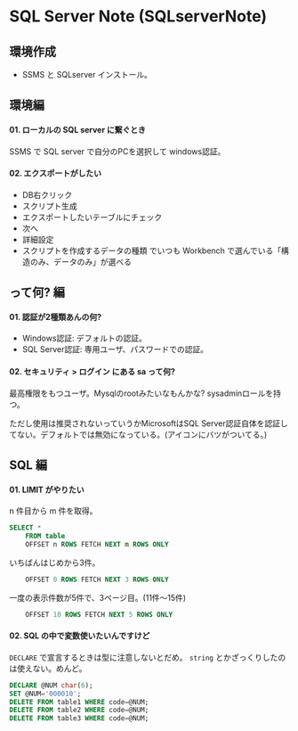 
SQL Server Note (SQLserverNote)
===


## 環境作成

- SSMS と SQLserver インストール。


## 環境編

#### 01. ローカルの SQL server に繋ぐとき

SSMS で SQL server で自分のPCを選択して windows認証。

#### 02. エクスポートがしたい

- DB右クリック
- スクリプト生成
- エクスポートしたいテーブルにチェック
- 次へ
- 詳細設定
- スクリプトを作成するデータの種類 でいつも Workbench で選んでいる「構造のみ、データのみ」が選べる


## って何? 編

#### 01. 認証が2種類あんの何?

- Windows認証: デフォルトの認証。
- SQL Server認証: 専用ユーザ、パスワードでの認証。

#### 02. セキュリティ > ログイン にある sa って何?

最高権限をもつユーザ。Mysqlのrootみたいなもんかな? sysadminロールを持つ。

ただし使用は推奨されないっていうかMicrosoftはSQL Server認証自体を認証してない。デフォルトでは無効になっている。(アイコンにバツがついてる。)


## SQL 編

#### 01. LIMIT がやりたい

n 件目から m 件を取得。

```sql
SELECT *
    FROM table
    OFFSET n ROWS FETCH NEXT m ROWS ONLY
```

いちばんはじめから3件。

```sql
    OFFSET 0 ROWS FETCH NEXT 3 ROWS ONLY
```

一度の表示件数が5件で、3ページ目。(11件〜15件)

```sql
    OFFSET 10 ROWS FETCH NEXT 5 ROWS ONLY
```

#### 02. SQL の中で変数使いたいんですけど

`DECLARE` で宣言するときは型に注意しないとだめ。 `string` とかざっくりしたのは使えない。めんど。

```sql
DECLARE @NUM char(6);
SET @NUM='000010';
DELETE FROM table1 WHERE code=@NUM;
DELETE FROM table2 WHERE code=@NUM;
DELETE FROM table3 WHERE code=@NUM;
```
